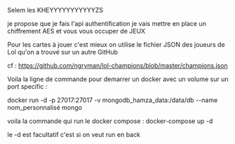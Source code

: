 Selem les KHEYYYYYYYYYYYZS


je propose que je fais l'api authentification je vais mettre en place un chiffrement AES et vous vous occuper de JEUX 

Pour les cartes à jouer c'est mieux on utilise le fichier JSON des joueurs de Lol qu'on a trouvé sur un autre GitHub

cf : https://github.com/ngryman/lol-champions/blob/master/champions.json

Voila la ligne de commande pour demarrer un docker avec un volume sur un port specific : 

docker run -d -p 27017:27017 -v mongodb_hamza_data:/data/db --name nom_personnalisé mongo

voila la commande qui run le docker compose : docker-compose up -d      

le -d est facultatif c'est si on veut run en back 

